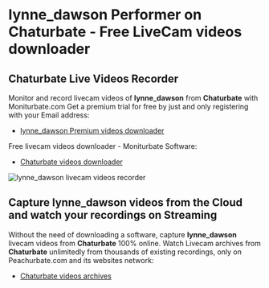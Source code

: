 # lynne_dawson Performer on Chaturbate - Free LiveCam videos downloader

## Chaturbate Live Videos Recorder

Monitor and record livecam videos of **lynne_dawson** from **Chaturbate** with Moniturbate.com
Get a premium trial for free by just and only registering with your Email address:
* [lynne_dawson Premium videos downloader](https://moniturbate.com/request-demo-licence-key.html)

Free livecam videos downloader - Moniturbate Software:
* [Chaturbate videos downloader](https://moniturbate.com/moniturbate-download-software.html)

![lynne_dawson livecam videos recorder](https://peachurnet.com/templates/moniturbate-software.png)


## Capture lynne_dawson videos from the Cloud and watch your recordings on Streaming

Without the need of downloading a software, capture **lynne_dawson** livecam videos from **Chaturbate** 100% online.
Watch Livecam archives from **Chaturbate** unlimitedly from thousands of existing recordings, only on Peachurbate.com and its websites network:
* [Chaturbate videos archives](https://peachurnet.com/)